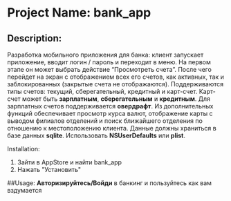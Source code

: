 # Project Name: bank_app

## Description:
Разработка мобильного приложения для банка: клиент запускает
приложение, вводит логин / пароль и переходит в меню. На первом этапе он может
выбрать действие “Просмотреть счета”. После чего перейдет на экран с
отображением всех его счетов, как активных, так и заблокированных (закрытые счета
не отображаются). Поддерживаются типы счетов: текущий, сберегательный,
кредитный и карт-счет. Карт-счет может быть **зарплатным**, **сберегательным** и
**кредитным**. Для зарплатных счетов поддерживается **овердрафт**. Из дополнительных
функций обеспечивает просмотр курса валют, отображение карты с выводом
филиалов отделений и поиск ближайшего отделения по отношению к
местоположению клиента. Данные должны храниться в базе данных **sqlite**.
Использовать **NSUserDefaults** или **plist**.

Installation:
1. Зайти в AppStore и найти bank_app
2. Нажать "Установить"

##Usage:
**Авторизируйтесь/Войди** в банкинг и пользуйтесь как вам вздумается
